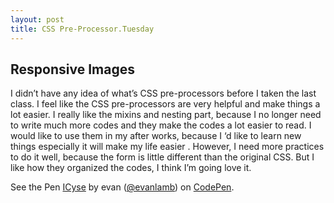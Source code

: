 ```yaml
---
layout: post
title: CSS Pre-Processor.Tuesday
---
```


<h2> Responsive Images </h2>
  I didn’t have any idea of what’s CSS pre-processors before I taken the last class. I feel like the CSS pre-processors are very helpful and make things a lot easier. I really like the mixins and nesting part, because I no longer need to write much more codes and they make the codes a lot easier to read. 
I would like to use them in my after works, because I ‘d like to learn new things especially it will make my life easier . However, I need more practices to do it well, because the form is little different than the original CSS. But I like how they organized the codes, I think I’m going love it.

<p data-height="268" data-theme-id="0" data-slug-hash="ICyse" data-default-tab="result" data-user="evanlamb" class='codepen'>See the Pen <a href='http://codepen.io/evanlamb/pen/ICyse/'>ICyse</a> by evan (<a href='http://codepen.io/evanlamb'>@evanlamb</a>) on <a href='http://codepen.io'>CodePen</a>.</p>
<script async src="//codepen.io/assets/embed/ei.js"></script>
